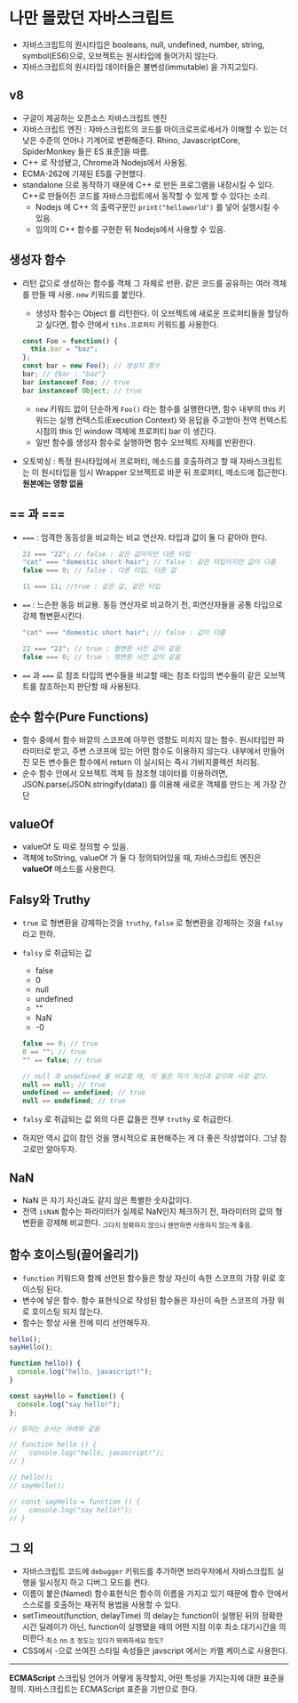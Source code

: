 # 나만 몰랐던 자바스크립트

- 자바스크립트의 원시타입은 booleans, null, undefined, number, string, symbol(ES6)으로, 오브젝트는 원시타입에 들어가지 않는다.
- 자바스크립트의 원시타입 데이터들은 불변성(immutable) 을 가지고있다.

## v8

- 구글이 제공하는 오픈소스 자바스크립트 엔진
- 자바스크립트 엔진 : 자바스크립트의 코드를 마이크로프로세서가 이해할 수 있는 더 낮은 수준의 언어나 기계어로 변환해준다. Rhino, JavascriptCore, SpiderMonkey 들은 ES 표준[1](#ES)을 따름.
- C++ 로 작성됐고, Chrome과 Nodejs에서 사용됨.
- ECMA-262에 기재된 ES를 구현했다.
- standalone 으로 동작하기 때문에 C++ 로 만든 프로그램을 내장시킬 수 있다. C++로 만들어진 코드를 자바스크립트에서 동작할 수 있게 할 수 있다는 소리.
  - Nodejs 에 C++ 의 출력구문인 `print("helloworld")` 를 넣어 실행시킬 수 있음.
  - 임의의 C++ 함수를 구현한 뒤 Nodejs에서 사용할 수 있음.

## 생성자 함수

- 리턴 값으로 생성하는 함수를 객체 그 자체로 반환. 같은 코드를 공유하는 여러 객체를 만들 때 사용. `new` 키워드를 붙인다.

  - 생성자 함수는 Object 를 리턴한다. 이 오브젝트에 새로운 프로퍼티들을 할당하고 싶다면, 함수 안에서 `tihs.프로퍼티` 키워드를 사용한다.

  ```javascript
  const Foo = function() {
    this.bar = "baz";
  };
  const bar = new Foo(); // 생성자 함수
  bar; // {bar : "baz"}
  bar instanceof Foo; // true
  bar instanceof Object; // true
  ```

  - `new` 키워드 없이 단순하게 `Foo()` 라는 함수를 실행한다면, 함수 내부의 this 키워드는 실행 컨텍스트(Execution Context) 와 응답을 주고받아 전역 컨텍스트 시점의 this 인 window 객체에 프로퍼티 bar 이 생긴다.
  - 일반 함수를 생성자 함수로 실행하면 함수 오브젝트 자체를 반환한다.

- 오토박싱 : 특정 원시타입에서 프로퍼티, 메소드를 호출하려고 할 때 자바스크립트는 이 원시타입을 임시 Wrapper 오브젝트로 바꾼 뒤 프로퍼티, 메소드에 접근한다.**원본에는 영향 없음**

## == 과 ===

- `===` : 엄격한 동등성을 비교하는 비교 연산자. 타입과 값이 둘 다 같아야 한다.

  ```javascript
  22 === "22"; // false : 같은 값이지만 다른 타입
  "cat" === "domestic short hair"; // false : 같은 타입이지만 값이 다름
  false === 0; // false : 다른 타입, 다른 값

  11 === 11; //true : 같은 값, 같은 타입
  ```

- `==` : 느슨한 동등 비교용. 동등 연산자로 비교하기 전, 피연산자들을 공통 타입으로 강제 형변환시킨다.

  ```javascript
  "cat" === "domestic short hair"; // false : 값이 다름

  22 === "22"; // true : 형변환 시킨 값이 같음
  false === 0; // true : 형변환 시킨 값이 같음
  ```

- `==` 과 `===` 로 참조 타입의 변수들을 비교할 때는 참조 타입의 변수들이 같은 오브젝트를 참조하는지 판단할 때 사용된다.

## 순수 함수(Pure Functions)

- 함수 중에서 함수 바깥의 스코프에 아무런 영향도 미치지 않는 함수. 원시타입만 파라미터로 받고, 주변 스코프에 있는 어떤 함수도 이용하지 않는다. 내부에서 만들어진 모든 변수들은 함수에서 return 이 실시되는 즉시 가비지콜렉션 처리됨.
- 순수 함수 안에서 오브젝트 객체 등 참조형 데이터를 이용하려면, JSON.parse(JSON.stringify(data)) 를 이용해 새로운 객체를 만드는 게 가장 간단

## valueOf

- valueOf 도 따로 정의할 수 있음.
- 객체에 toString, valueOf 가 둘 다 정의되어있을 때, 자바스크립트 엔진은 **valueOf** 메소드를 사용한다.

## **Falsy와 Truthy**

- `true` 로 형변환을 강제하는것을 `truthy`, `false` 로 형변환을 강제하는 것을 `falsy` 라고 한하.
- `falsy` 로 취급되는 값

  - false
  - 0
  - null
  - undefined
  - ""
  - NaN
  - -0

  ```javascript
  false == 0; // true
  0 == ""; // true
  "" == false; // true

  // null 과 undefined 를 비교할 때, 이 둘은 자기 자신과 같으며 서로 같다.
  null == null; // true
  undefined == undefined; // true
  null == undefined; // true
  ```

- `falsy` 로 취급되는 값 외의 다른 값들은 전부 `truthy` 로 취급한다.
- 하지만 역시 값이 참인 것을 명시적으로 표현해주는 게 더 좋은 작성법이다. 그냥 참고로만 알아두자.

## NaN

- NaN 은 자기 자신과도 같지 않은 특별한 숫자값이다.
- 전역 `isNaN` 함수는 파라미터가 실제로 NaN인지 체크하기 전, 파라미터의 값의 형변환을 강제해 비교한다. <sub>그다지 정확하지 않으니 웬만하면 사용하지 않는게 좋음.</sub>

## 함수 호이스팅(끌어올리기)

- `function` 키워드와 함께 선언된 함수들은 항상 자신이 속한 스코프의 가장 위로 호이스팅 된다.
- 변수에 넣은 함수. 함수 표현식으로 작성된 함수들은 자신이 속한 스코프의 가장 위로 호이스팅 되지 않는다.
- 함수는 항상 사용 전에 미리 선언해두자.

```javascript
hello();
sayHello();

function hello() {
  console.log("hello, javascript!");
}

const sayHello = function() {
  console.log("say hello!");
};

// 읽히는 순서는 아래와 같음

// function hello () {
//   console.log("hello, javascript!");
// }

// hello();
// sayHello();

// const sayHello = function () {
//   console.log("say hello!");
// }
```

## 그 외

- 자바스크립트 코드에 `debugger` 키워드를 추가하면 브라우저에서 자바스크립트 실행을 일시정지 하고 디버그 모드를 켠다.
- 이름이 붙은(Named) 함수표현식은 함수의 이름을 가지고 있기 때문에 함수 안에서 스스로를 호출하는 재귀적 용법을 사용할 수 있다.
- setTimeout(function, delayTime) 의 delay는 function이 실행된 뒤의 정확한 시간 딜레이가 아닌, function이 실행됐을 때의 어떤 지점 이후 최소 대기시간을 의미한다.<sub>최소 nn 초 정도는 있다가 뫄뫄하세요 정도?</sub>
- CSS에서 -으로 쓰여진 스타일 속성들은 javscript 에서는 카멜 케이스로 사용한다.


---
<strong id="ES">ECMAScript</strong> 스크립팅 언어가 어떻게 동작할지, 어떤 특성을 가지는지에 대한 표준을 정의. 자바스크립트는 ECMAScript 표준을 기반으로 한다.